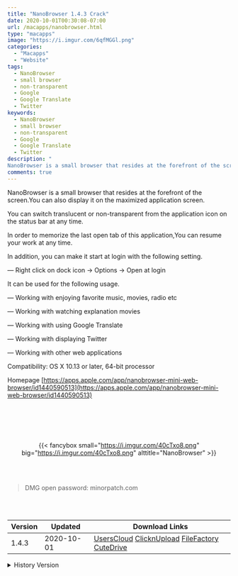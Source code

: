 ```yaml
---
title: "NanoBrowser 1.4.3 Crack"
date: 2020-10-01T00:30:08-07:00
url: /macapps/nanobrowser.html
type: "macapps"
image: "https://i.imgur.com/6qfMGGl.png"
categories:
  - "Macapps"
  - "Website"
tags:
  - NanoBrowser
  - small browser
  - non-transparent
  - Google
  - Google Translate
  - Twitter
keywords:
  - NanoBrowser
  - small browser
  - non-transparent
  - Google
  - Google Translate
  - Twitter
description: "
NanoBrowser is a small browser that resides at the forefront of the screen.You can also display it on the maximized application screen"
comments: true
---
```


NanoBrowser is a small browser that resides at the forefront of the screen.You can also display it on the maximized application screen.

You can switch translucent or non-transparent from the application icon on the status bar at any time.

In order to memorize the last open tab of this application,You can resume your work at any time.

In addition, you can make it start at login with the following setting.

— Right click on dock icon -> Options -> Open at login

It can be used for the following usage.

— Working with enjoying favorite music, movies, radio etc

— Working with watching explanation movies

— Working with using Google Translate

— Working with displaying Twitter

— Working with other web applications

Compatibility: OS X 10.13 or later, 64-bit processor

Homepage [https://apps.apple.com/app/nanobrowser-mini-web-browser/id1440590513](https://apps.apple.com/app/nanobrowser-mini-web-browser/id1440590513)

<br/>
<br/>
<script async src="https://pagead2.googlesyndication.com/pagead/js/adsbygoogle.js"></script>
<ins class="adsbygoogle"
     style="display:block; text-align:center;"
     data-ad-layout="in-article"
     data-ad-format="fluid"
     data-ad-client="ca-pub-8746275014476192"
     data-ad-slot="5144997159"></ins>
<script>
     (adsbygoogle = window.adsbygoogle || []).push({});
</script>
<br/>
<br/>


<center>

{{< fancybox small="https://i.imgur.com/40cTxo8.png" big="https://i.imgur.com/40cTxo8.png" alttitle="NanoBrowser" >}}

</center>

<br/>
<br/>


> DMG open password: minorpatch.com

<br/>

<br/>
<div id="history_version" class="history_version">

| Version | Updated | Download Links |
| ---- | ---- | ---- |
| 1.4.3 | 2020-10-01 | [UsersCloud](https://ouo.io/HLtebp)   [ClicknUpload](https://ouo.io/Rmpcrf)   [FileFactory](https://ouo.io/eXYDia)   [CuteDrive](https://ouo.io/MHDLOVw) |
<details>
<summary>History Version</summary>

| Version | Updated | Download Links |
| ---- | ---- | ---- |
| 1.4.2 | 2020-08-30 | [UsersCloud](https://ouo.io/dkP1wL)   [ClicknUpload](https://ouo.io/2EVL7f)   [FileFactory](https://ouo.io/YtiMa3)   [CuteDrive](https://ouo.io/jesYjV) |
</details>

</div>
